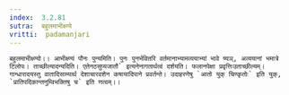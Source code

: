 ```yaml
---
index:  3.2.81
sutra:  बहुलमाभीक्ष्ण्ये
vritti:  padamanjari
---
```


	बहुलमाभीक्ष्ण्यो।। आभीक्ष्ण्यं पौनः पुन्यमिति। पुनः पुनर्भवितरि वर्तमानाभ्यामव्ययाभ्यां भावे ष्यञ्, अव्ययानां भमात्रे टिलोपः। ताच्छील्यादन्यदिति। एतेनठसुप्यजातौ` इत्यनेनागतार्थत्वं दर्शयति। फलानपेक्षा प्रवृत्तिःउताच्छील्यम्। गान्धारादयस्तु वातादिसाम्यार्थ देशाचारवशेन कषायादिपाने प्रवर्तन्ते। उदाहरणेषु `आतो युक् चिण्कृतोः` इति युक्, `प्रातिपदिकान्तनुम्विभक्तिषु च` इति णत्वम्।।
